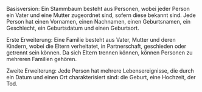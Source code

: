Basisversion:
Ein Stammbaum besteht aus Personen, wobei jeder Person ein Vater und eine Mutter zugeordnet sind, sofern diese bekannt sind.
Jede Person hat einen Vornamen, einen Nachnamen, einen Geburtsnamen, ein 
Geschlecht, ein Geburtsdatum und einen Geburtsort.

Erste Erweiterung:
Eine Familie besteht aus Vater, Mutter und deren Kindern, wobei die Eltern verheitatet, in Partnerschaft, geschieden oder getrennt sein können.
Da sich Eltern trennen können, können Personen zu mehreren Familien gehören.

Zweite Erweiterung:
Jede Person hat mehrere Lebensereignisse, die durch ein Datum und einen Ort charakterisiert sind: die Geburt, eine Hochzeit, der Tod.